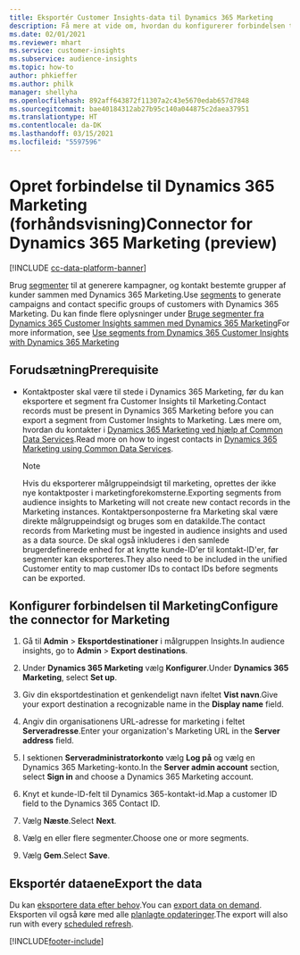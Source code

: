 ```yaml
---
title: Eksportér Customer Insights-data til Dynamics 365 Marketing
description: Få mere at vide om, hvordan du konfigurerer forbindelsen til Dynamics 365 Marketing.
ms.date: 02/01/2021
ms.reviewer: mhart
ms.service: customer-insights
ms.subservice: audience-insights
ms.topic: how-to
author: phkieffer
ms.author: philk
manager: shellyha
ms.openlocfilehash: 892aff643872f11307a2c43e5670edab657d7848
ms.sourcegitcommit: bae40184312ab27b95c140a044875c2daea37951
ms.translationtype: HT
ms.contentlocale: da-DK
ms.lasthandoff: 03/15/2021
ms.locfileid: "5597596"
---
```

# <a name="connector-for-dynamics-365-marketing-preview"></a><span data-ttu-id="e74e9-103">Opret forbindelse til Dynamics 365 Marketing (forhåndsvisning)</span><span class="sxs-lookup"><span data-stu-id="e74e9-103">Connector for Dynamics 365 Marketing (preview)</span></span>

[!INCLUDE [cc-data-platform-banner](../includes/cc-data-platform-banner.md)]

<span data-ttu-id="e74e9-104">Brug [segmenter](segments.md) til at generere kampagner, og kontakt bestemte grupper af kunder sammen med Dynamics 365 Marketing.</span><span class="sxs-lookup"><span data-stu-id="e74e9-104">Use [segments](segments.md) to generate campaigns and contact specific groups of customers with Dynamics 365 Marketing.</span></span> <span data-ttu-id="e74e9-105">Du kan finde flere oplysninger under [Bruge segmenter fra Dynamics 365 Customer Insights sammen med Dynamics 365 Marketing](/dynamics365/marketing/customer-insights-segments)</span><span class="sxs-lookup"><span data-stu-id="e74e9-105">For more information, see [Use segments from Dynamics 365 Customer Insights with Dynamics 365 Marketing](/dynamics365/marketing/customer-insights-segments)</span></span>

## <a name="prerequisite"></a><span data-ttu-id="e74e9-106">Forudsætning</span><span class="sxs-lookup"><span data-stu-id="e74e9-106">Prerequisite</span></span>

- <span data-ttu-id="e74e9-107">Kontaktposter skal være til stede i Dynamics 365 Marketing, før du kan eksportere et segment fra Customer Insights til Marketing.</span><span class="sxs-lookup"><span data-stu-id="e74e9-107">Contact records must be present in Dynamics 365 Marketing before you can export a segment from Customer Insights to Marketing.</span></span> <span data-ttu-id="e74e9-108">Læs mere om, hvordan du kontakter i [Dynamics 365 Marketing ved hjælp af Common Data Services](connect-power-query.md).</span><span class="sxs-lookup"><span data-stu-id="e74e9-108">Read more on how to ingest contacts in [Dynamics 365 Marketing using Common Data Services](connect-power-query.md).</span></span>

  > [!NOTE]
  > <span data-ttu-id="e74e9-109">Hvis du eksporterer målgruppeindsigt til marketing, oprettes der ikke nye kontaktposter i marketingforekomsterne.</span><span class="sxs-lookup"><span data-stu-id="e74e9-109">Exporting segments from audience insights to Marketing will not create new contact records in the Marketing instances.</span></span> <span data-ttu-id="e74e9-110">Kontaktpersonposterne fra Marketing skal være direkte målgruppeindsigt og bruges som en datakilde.</span><span class="sxs-lookup"><span data-stu-id="e74e9-110">The contact records from Marketing must be ingested in audience insights and used as a data source.</span></span> <span data-ttu-id="e74e9-111">De skal også inkluderes i den samlede brugerdefinerede enhed for at knytte kunde-ID'er til kontakt-ID'er, før segmenter kan eksporteres.</span><span class="sxs-lookup"><span data-stu-id="e74e9-111">They also need to be included in the unified Customer entity to map customer IDs to contact IDs before segments can be exported.</span></span>

## <a name="configure-the-connector-for-marketing"></a><span data-ttu-id="e74e9-112">Konfigurer forbindelsen til Marketing</span><span class="sxs-lookup"><span data-stu-id="e74e9-112">Configure the connector for Marketing</span></span>

1. <span data-ttu-id="e74e9-113">Gå til **Admin** > **Eksportdestinationer** i målgruppen Insights.</span><span class="sxs-lookup"><span data-stu-id="e74e9-113">In audience insights, go to **Admin** > **Export destinations**.</span></span>

1. <span data-ttu-id="e74e9-114">Under **Dynamics 365 Marketing** vælg **Konfigurer**.</span><span class="sxs-lookup"><span data-stu-id="e74e9-114">Under **Dynamics 365 Marketing**, select **Set up**.</span></span>

1. <span data-ttu-id="e74e9-115">Giv din eksportdestination et genkendeligt navn ifeltet **Vist navn**.</span><span class="sxs-lookup"><span data-stu-id="e74e9-115">Give your export destination a recognizable name in the **Display name** field.</span></span>

1. <span data-ttu-id="e74e9-116">Angiv din organisationens URL-adresse for marketing i feltet **Serveradresse**.</span><span class="sxs-lookup"><span data-stu-id="e74e9-116">Enter your organization's Marketing URL in the **Server address** field.</span></span>

1. <span data-ttu-id="e74e9-117">I sektionen **Serveradministratorkonto** vælg **Log på** og vælg en Dynamics 365 Marketing-konto.</span><span class="sxs-lookup"><span data-stu-id="e74e9-117">In the **Server admin account** section, select **Sign in** and choose a Dynamics 365 Marketing account.</span></span>

1. <span data-ttu-id="e74e9-118">Knyt et kunde-ID-felt til Dynamics 365-kontakt-id.</span><span class="sxs-lookup"><span data-stu-id="e74e9-118">Map a customer ID field to the Dynamics 365 Contact ID.</span></span>

1. <span data-ttu-id="e74e9-119">Vælg **Næste**.</span><span class="sxs-lookup"><span data-stu-id="e74e9-119">Select **Next**.</span></span>

1. <span data-ttu-id="e74e9-120">Vælg en eller flere segmenter.</span><span class="sxs-lookup"><span data-stu-id="e74e9-120">Choose one or more segments.</span></span>

1. <span data-ttu-id="e74e9-121">Vælg **Gem**.</span><span class="sxs-lookup"><span data-stu-id="e74e9-121">Select **Save**.</span></span>

## <a name="export-the-data"></a><span data-ttu-id="e74e9-122">Eksportér dataene</span><span class="sxs-lookup"><span data-stu-id="e74e9-122">Export the data</span></span>

<span data-ttu-id="e74e9-123">Du kan [eksportere data efter behov](export-destinations.md).</span><span class="sxs-lookup"><span data-stu-id="e74e9-123">You can [export data on demand](export-destinations.md).</span></span> <span data-ttu-id="e74e9-124">Eksporten vil også køre med alle [planlagte opdateringer](system.md#schedule-tab).</span><span class="sxs-lookup"><span data-stu-id="e74e9-124">The export will also run with every [scheduled refresh](system.md#schedule-tab).</span></span>


[!INCLUDE[footer-include](../includes/footer-banner.md)]